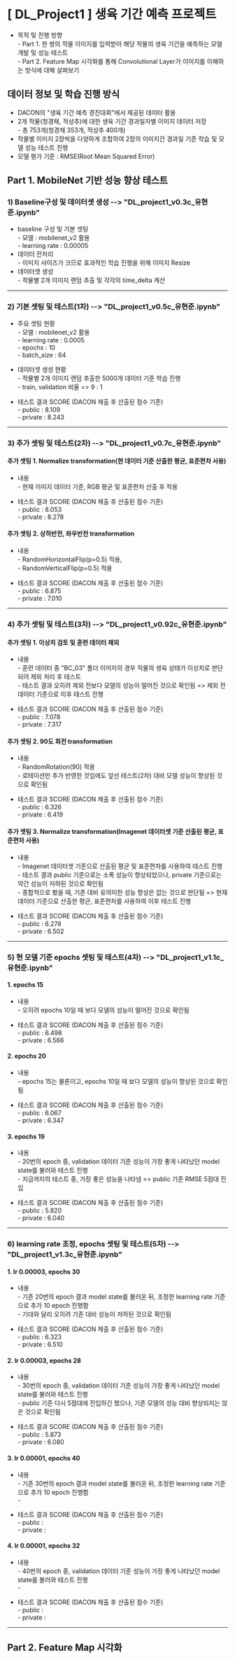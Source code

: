 # [ DL_Project1 ] 생육 기간 예측 프로젝트
* 목적 및 진행 방향<br/>
\- Part 1. 한 쌍의 작물 이미지를 입력받아 해당 작물의 생육 기간을 예측하는 모델 개발 및 성능 테스트<br/>
\- Part 2. Feature Map 시각화를 통해 Convolutional Layer가 이미지를 이해하는 방식에 대해 살펴보기

## 데이터 정보 및 학습 진행 방식
* DACON의 "생육 기간 예측 경진대회"에서 제공된 데이터 활용
* 2개 작물(청경채, 적상추)에 대한 생육 기간 경과일자별 이미지 데이터 저장<br/>
\- 총 753개(청경채 353개, 적상추 400개)
* 작물별 이미지 2장씩을 다양하게 조합하여 2장의 이미지간 경과일 기준 학습 및 모델 성능 테스트 진행
* 모델 평가 기준 : RMSE(Root Mean Squared Error)

## Part 1. MobileNet 기반 성능 향상 테스트

### 1) Baseline구성 및 데이터셋 생성 --> "DL_project1_v0.3c_유현준.ipynb"

* baseline 구성 및 기본 셋팅<br/>
\- 모델 : mobilenet_v2 활용<br/>
\- learning rate : 0.00005
* 데이터 전처리<br/>
\- 이미지 사이즈가 크므로 효과적인 학습 진행을 위해 이미지 Resize
* 데이터셋 생성<br/>
\- 작물별 2개 이미지 랜덤 추출 및 각각의 time_delta 계산

-----
### 2) 기본 셋팅 및 테스트(1차) --> "DL_project1_v0.5c_유현준.ipynb"

* 주요 셋팅 현황<br/>
\- 모델 : mobilenet_v2 활용<br/>
\- learning rate : 0.0005<br/>
\- epochs : 10<br/>
\- batch_size : 64

* 데이터셋 생성 현황<br/>
\- 작물별 2개 이미지 랜덤 추출한 5000개 데이터 기준 학습 진행<br/>
\- train, validation 비율 => 9 : 1

* 테스트 결과 SCORE (DACON 제출 후 산출된 점수 기준)<br/>
\- public : 8.109<br/>
\- private : 8.243

-----
### 3) 추가 셋팅 및 테스트(2차) --> "DL_project1_v0.7c_유현준.ipynb"

#### 추가 셋팅 1. Normalize transformation(현 데이터 기준 산출한 평균, 표준편차 사용)

* 내용<br/>
\- 현재 이미지 데이터 기준, RGB 평균 및 표준편차 산출 후 적용

* 테스트 결과 SCORE (DACON 제출 후 산출된 점수 기준)<br/>
\- public : 8.053<br/>
\- private : 8.278

#### 추가 셋팅 2. 상하반전, 좌우반전 transformation

* 내용<br/>
\- RandomHorizontalFlip(p=0.5) 적용,<br/>
\- RandomVerticalFlip(p=0.5) 적용

* 테스트 결과 SCORE (DACON 제출 후 산출된 점수 기준)<br/>
\- public : 6.875<br/>
\- private : 7.010

-----
### 4) 추가 셋팅 및 테스트(3차) --> "DL_project1_v0.92c_유현준.ipynb"

#### 추가 셋팅 1. 이상치 검토 및 훈련 데이터 제외

* 내용<br/>
\- 훈련 데이터 중 "BC_03" 폴더 이미지의 경우 작물의 생육 상태가 이상치로 판단되어 제외 처리 후 테스트<br/>
\- 테스트 결과 오히려 제외 전보다 모델의 성능이 떨어진 것으로 확인됨 => 제외 전 데이터 기준으로 이후 테스트 진행

* 테스트 결과 SCORE (DACON 제출 후 산출된 점수 기준)<br/>
\- public : 7.078<br/>
\- private : 7.317

#### 추가 셋팅 2. 90도 회전 transformation

* 내용<br/>
\- RandomRotation(90) 적용<br/>
\- 로테이션만 추가 반영한 것임에도 앞선 테스트(2차) 대비 모델 성능이 향상된 것으로 확인됨

* 테스트 결과 SCORE (DACON 제출 후 산출된 점수 기준)<br/>
\- public : 6.326<br/>
\- private : 6.419

#### 추가 셋팅 3. Normalize transformation(Imagenet 데이터셋 기준 산출된 평균, 표준편차 사용)

* 내용<br/>
\- Imagenet 데이터셋 기준으로 산출된 평균 및 표준편차를 사용하여 테스트 진행<br/>
\- 테스트 결과 public 기준으로는 소폭 성능이 향상되었으나, private 기준으로는 약간 성능이 저하된 것으로 확인됨<br/>
\- 종합적으로 봤을 때, 기존 대비 유의미한 성능 향상은 없는 것으로 판단됨 => 현재 데이터 기준으로 산출한 평균, 표준편차를 사용하여 이후 테스트 진행

* 테스트 결과 SCORE (DACON 제출 후 산출된 점수 기준)<br/>
\- public : 6.278<br/>
\- private : 6.502

-----
### 5) 현 모델 기준 epochs 셋팅 및 테스트(4차) --> "DL_project1_v1.1c_유현준.ipynb"

#### 1. epochs 15

* 내용<br/>
\- 오히려 epochs 10일 때 보다 모델의 성능이 떨어진 것으로 확인됨

* 테스트 결과 SCORE (DACON 제출 후 산출된 점수 기준)<br/>
\- public : 6.498<br/>
\- private : 6.566

#### 2. epochs 20

* 내용<br/>
\- epochs 15는 물론이고, epochs 10일 때 보다 모델의 성능이 향상된 것으로 확인됨

* 테스트 결과 SCORE (DACON 제출 후 산출된 점수 기준)<br/>
\- public : 6.067<br/>
\- private : 6.347

#### 3. epochs 19

* 내용<br/>
\- 20번의 epoch 중, validation 데이터 기준 성능이 가장 좋게 나타났던 model state를 불러와 테스트 진행<br/>
\- 지금까지의 테스트 중, 가장 좋은 성능을 나타냄 => public 기준 RMSE 5점대 진입

* 테스트 결과 SCORE (DACON 제출 후 산출된 점수 기준)<br/>
\- public : 5.820<br/>
\- private : 6.040

-----
### 6) learning rate 조정, epochs 셋팅 및 테스트(5차) --> "DL_project1_v1.3c_유현준.ipynb"

#### 1. lr 0.00003, epochs 30

* 내용<br/>
\- 기존 20번의 epoch 결과 model state를 불러온 뒤, 조정한 learning rate 기준으로 추가 10 epoch 진행함<br/>
\- 기대와 달리 오히려 기존 대비 성능이 저하된 것으로 확인됨

* 테스트 결과 SCORE (DACON 제출 후 산출된 점수 기준)<br/>
\- public : 6.323<br/>
\- private : 6.510

#### 2. lr 0.00003, epochs 28

* 내용<br/>
\- 30번의 epoch 중, validation 데이터 기준 성능이 가장 좋게 나타났던 model state를 불러와 테스트 진행<br/>
\- public 기준 다시 5점대에 진입하긴 했으나, 기존 모델의 성능 대비 향상되지는 않은 것으로 확인됨

* 테스트 결과 SCORE (DACON 제출 후 산출된 점수 기준)<br/>
\- public : 5.873<br/>
\- private : 6.080

#### 3. lr 0.00001, epochs 40

* 내용<br/>
\- 기존 30번의 epoch 결과 model state를 불러온 뒤, 조정한 learning rate 기준으로 추가 10 epoch 진행함<br/>
\- 

* 테스트 결과 SCORE (DACON 제출 후 산출된 점수 기준)<br/>
\- public : <br/>
\- private : 

#### 4. lr 0.00001, epochs 32

* 내용<br/>
\- 40번의 epoch 중, validation 데이터 기준 성능이 가장 좋게 나타났던 model state를 불러와 테스트 진행<br/>
\- 

* 테스트 결과 SCORE (DACON 제출 후 산출된 점수 기준)<br/>
\- public : <br/>
\- private : 

-----

## Part 2. Feature Map 시각화
